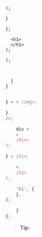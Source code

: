 ---
---


``` js
```











```js{1, 2}

); 

``` 



```js{12}
}

};

  <h1>
  </h1>
);

);
```






```js{3, 5}


  }
}

``` 



```js
```


``` js
} > < /img>;
```


>
>



``` js
}
/>;
```


``` js
    div >
    <
    /div>
);
```



``` js
} < /h1>;
```





``` js
    <
    /h1>
);
```

``` js
    'h1', {
    },
);
```


``` js
    }
};
```



> **Tip:**
>

